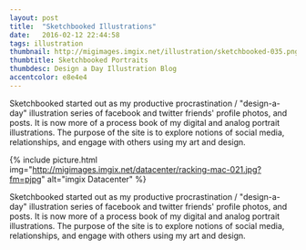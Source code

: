 ```yaml
---
layout: post
title:  "Sketchbooked Illustrations"
date:   2016-02-12 22:44:58
tags: illustration
thumbnail: http://migimages.imgix.net/illustration/sketchbooked-035.png?fit=crop&fm=pjpg&h=200&page=1&q=85&w=200&colorquant=128&fm=png8&crop=faces&dpr=2
thumbtitle: Sketchbooked Portraits
thumbdesc: Design a Day Illustration Blog
accentcolor: e8e4e4
---
```


<section>
<p>Sketchbooked started out  as my productive procrastination / "design-a-day" illustration series of facebook and twitter friends' profile photos, and posts. It is now more of a process book of my digital and analog portrait illustrations. The purpose of the site is to explore notions of social media, relationships, and engage with others using my art and design.</p>
</section>

{% include picture.html img="http://migimages.imgix.net/datacenter/racking-mac-021.jpg?fm=pjpg" alt="imgix Datacenter" %}
<section>
<p>Sketchbooked started out as my productive procrastination / "design-a-day" illustration series of facebook and twitter friends' profile photos, and posts. It is now more of a process book of my digital and analog portrait illustrations. The purpose of the site is to explore notions of social media, relationships, and engage with others using my art and design.</p>
</section>
